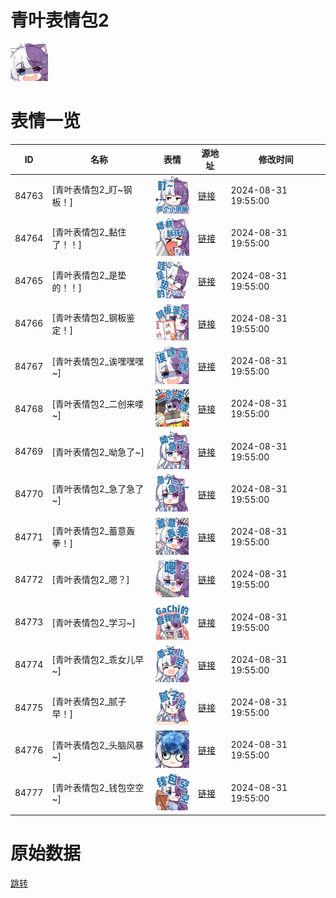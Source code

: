 # 青叶表情包2

<img src="./cover.png" height="60" alt="cover" />

# 表情一览

|ID|名称|表情|源地址|修改时间|
|----|----|----|----|----|
|84763|[青叶表情包2_盯~钢板！]|<img src="./pic/084763_%5B青叶表情包2_盯~钢板！%5D.png" height="60" alt="盯~钢板！"/>|[链接](https://i0.hdslb.com/bfs/garb/35e7bb7734a7034a919f1a8123b76efc05ca134b.png)|2024-08-31 19:55:00|
|84764|[青叶表情包2_黏住了！！]|<img src="./pic/084764_%5B青叶表情包2_黏住了！！%5D.png" height="60" alt="黏住了！！"/>|[链接](https://i0.hdslb.com/bfs/garb/e571bb991464e8a5f8544ba27e2bba9883c5f5c6.png)|2024-08-31 19:55:00|
|84765|[青叶表情包2_是垫的！！]|<img src="./pic/084765_%5B青叶表情包2_是垫的！！%5D.png" height="60" alt="是垫的！！"/>|[链接](https://i0.hdslb.com/bfs/garb/816656ca701eb7eabf5136f0c946e12c175d3ed8.png)|2024-08-31 19:55:00|
|84766|[青叶表情包2_钢板鉴定！]|<img src="./pic/084766_%5B青叶表情包2_钢板鉴定！%5D.png" height="60" alt="钢板鉴定！"/>|[链接](https://i0.hdslb.com/bfs/garb/d5324ec821de844d924cba480f2a2488b10e395e.png)|2024-08-31 19:55:00|
|84767|[青叶表情包2_诶嘿嘿嘿~]|<img src="./pic/084767_%5B青叶表情包2_诶嘿嘿嘿~%5D.png" height="60" alt="诶嘿嘿嘿~"/>|[链接](https://i0.hdslb.com/bfs/garb/c75e6b83528f23f996cbddb72dde1a470583b9f6.png)|2024-08-31 19:55:00|
|84768|[青叶表情包2_二创来喽~]|<img src="./pic/084768_%5B青叶表情包2_二创来喽~%5D.png" height="60" alt="二创来喽~"/>|[链接](https://i0.hdslb.com/bfs/garb/d9826955c6d95b156e6ca183fdfbd6bf80b45ee3.png)|2024-08-31 19:55:00|
|84769|[青叶表情包2_呦急了~]|<img src="./pic/084769_%5B青叶表情包2_呦急了~%5D.png" height="60" alt="呦急了~"/>|[链接](https://i0.hdslb.com/bfs/garb/fef371016a8db274f29c78ffacede6ecb6b8ec26.png)|2024-08-31 19:55:00|
|84770|[青叶表情包2_急了急了~]|<img src="./pic/084770_%5B青叶表情包2_急了急了~%5D.png" height="60" alt="急了急了~"/>|[链接](https://i0.hdslb.com/bfs/garb/b43451e81fe103110a1c42c40c5e93c2bbf3f672.png)|2024-08-31 19:55:00|
|84771|[青叶表情包2_蓄意轰拳！]|<img src="./pic/084771_%5B青叶表情包2_蓄意轰拳！%5D.png" height="60" alt="蓄意轰拳！"/>|[链接](https://i0.hdslb.com/bfs/garb/313226f03b8239247fb68f2faa6e22d5f6013089.png)|2024-08-31 19:55:00|
|84772|[青叶表情包2_嗯？]|<img src="./pic/084772_%5B青叶表情包2_嗯？%5D.png" height="60" alt="嗯？"/>|[链接](https://i0.hdslb.com/bfs/garb/f71db21218223b113cd5eac5c822d51b0f92c3d3.png)|2024-08-31 19:55:00|
|84773|[青叶表情包2_学习~]|<img src="./pic/084773_%5B青叶表情包2_学习~%5D.png" height="60" alt="学习~"/>|[链接](https://i0.hdslb.com/bfs/garb/6b129b98aa349a8c084c0a3051dcb80c5e34929c.png)|2024-08-31 19:55:00|
|84774|[青叶表情包2_乖女儿早~]|<img src="./pic/084774_%5B青叶表情包2_乖女儿早~%5D.png" height="60" alt="乖女儿早~"/>|[链接](https://i0.hdslb.com/bfs/garb/c37af991a568809d570e1a09885c48e0eaecc044.png)|2024-08-31 19:55:00|
|84775|[青叶表情包2_腻子早！]|<img src="./pic/084775_%5B青叶表情包2_腻子早！%5D.png" height="60" alt="腻子早！"/>|[链接](https://i0.hdslb.com/bfs/garb/57a1e39642079475b83d8e3769f3a817822522ef.png)|2024-08-31 19:55:00|
|84776|[青叶表情包2_头脑风暴~]|<img src="./pic/084776_%5B青叶表情包2_头脑风暴~%5D.png" height="60" alt="头脑风暴~"/>|[链接](https://i0.hdslb.com/bfs/garb/902daa092446b5ed074cda9de41709c8b1dbc613.png)|2024-08-31 19:55:00|
|84777|[青叶表情包2_钱包空空~]|<img src="./pic/084777_%5B青叶表情包2_钱包空空~%5D.png" height="60" alt="钱包空空~"/>|[链接](https://i0.hdslb.com/bfs/garb/5e4144f6822ba297adc84164e5c23e1b95e3ba9b.png)|2024-08-31 19:55:00|

# 原始数据

[跳转](./raw.json)

